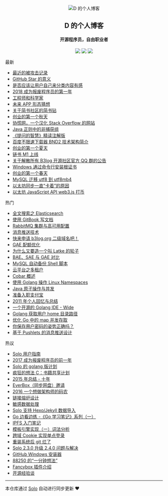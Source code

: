 <p align="center"><img alt="D 的个人博客" src="https://img.hacpai.com/avatar/1353745196354_1535379434567.png?imageView2/1/w/80/h/80/interlace/0/q/85"></p><h2 align="center">
D 的个人博客
</h2>

<h4 align="center">开源程序员，自由职业者</h4>
<p align="center"><a title="D 的个人博客" target="_blank" href="https://github.com/88250/solo-blog"><img src="https://img.shields.io/github/last-commit/88250/solo-blog.svg?style=flat-square"></a>
<a title="GitHub repo size in bytes" target="_blank" href="https://github/88250/solo-blog"><img src="https://img.shields.io/github/repo-size/88250/solo-blog.svg?style=flat-square"></a>
<a title="Solo Version" target="_blank" href="https://github.com/b3log/solo/releases"><img src="https://img.shields.io/badge/solo-3.3.0-f1e05a.svg?style=flat-square"></a>
</p>

最新

* [最近的被攻击记录](http://localhost/articles/2019/02/18/1550460506963.html)
* [GitHub Star 的意义](http://localhost/articles/2019/01/07/1546796187762.html)
* [是否应该让用户自己来分类内容有感](http://localhost/articles/2019/01/06/1546744077384.html)
* [2018 成为报废程序员的第一年](http://localhost/articles/2018/12/31/1546225387284.html)
* [工程师和科学家](http://localhost/articles/2018/12/23/1545535621318.html)
* [未来 APP 形态猜想](http://localhost/articles/2018/11/23/1542944133989.html)
* [关于简书社区的简书钻](http://localhost/articles/2018/11/09/1541729830770.html)
* [创业的第一个秋天](http://localhost/articles/2018/10/29/1540781279972.html)
* [协慌网，一个汉化 Stack Overflow 的网站](http://localhost/articles/2018/10/03/1538577113305.html)
* [Java 正则中的非捕获组](http://localhost/articles/2018/09/30/1538320113750.html)
* [《提问的智慧》精读注解版](http://localhost/articles/2018/09/08/1536377163156.html)
* [百度不限速下载器 BND2 技术架构简介](http://localhost/articles/2018/08/26/1535277215816.html)
* [创业的第一个夏天](http://localhost/articles/2018/07/26/1532590847178.html)
* [链书 M1 上线](http://localhost/articles/2018/06/21/1529545076617.html)
* [关于解散所有 B3log 开源社区官方 QQ 群的公告](http://localhost/articles/2018/05/17/1526517679116.html)
* [Windows 通过命令行安装根证书](http://localhost/articles/2018/05/03/1525333052172.html)
* [创业的第一个春天](http://localhost/articles/2018/04/20/1524191993505.html)
* [MySQL 迁移 utf8 到 utf8mb4](http://localhost/articles/2018/03/15/1521094110639.html)
* [以太坊同步一直“卡着”的原因](http://localhost/articles/2018/03/11/1520767628593.html)
* [以太坊 JavaScript API web3.js 打币](http://localhost/articles/2018/03/09/1520583695227.html)

热门

* [全文搜索之 Elasticsearch ](http://localhost/full-text-search-elasticsearch)
* [使用 GitBook 写文档](http://localhost/write-doc-via-gitbook)
* [RabbitMQ 集群与高可用配置](http://localhost/rabbitmq-clustering-ha)
* [消息推送技术](http://localhost/web-message-push)
* [快来申请 b3log.org 二级域名吧！](http://localhost/apply-b3log-domain.html)
* [GAE 配额优化](http://localhost/gae-quota-optimization)
* [为什么又要造一个叫 Latke 的轮子](http://localhost/why-latke-exists)
* [BAE、SAE 与 GAE 对比](http://localhost/bae-sae-gae)
* [MySQL 自动备份 Shell 脚本](http://localhost/backup-mysql-shell)
* [云平台之多租户](http://localhost/cloud-app-platform-multitenancy)
* [Cobar 概述](http://localhost/alibaba-cobar-survey)
* [使用 Golang 操作 Linux Namespaces](http://localhost/golang-linux-namespaces)
* [Java 原子操作与并发](http://localhost/java-atomic-conncurrent)
* [准备入职支付宝](http://localhost/articles/2011/05/03/1304392185486.html)
* [2011 年个人回忆与总结](http://localhost/programming-life-2011.html)
* [一个开源的 Golang IDE - Wide](http://localhost/hello-wide)
* [Golang 获取用户 home 目录路径](http://localhost/golang-get-user-home-dir)
* [优化 Go 中的 map 并发存取](http://localhost/optimizing-concurrent-map-access-in-go-chinese)
* [你保存用户密码的姿势正确吗？](http://localhost/secure-salted-password-hashing)
* [基于 Pushlets 的消息推送设计](http://localhost/server-push-based-on-pushlets)

热议

* [Solo 用户指南](http://localhost/articles/2017/04/23/1492881378588.html)
* [2017 成为报废程序员的前一年](http://localhost/articles/2017/12/31/1514687638181.html)
* [Solo 的 golang 版计划](http://localhost/articles/2017/09/11/1505113028471.html)
* [疯狂的想法 C：书籍共享计划](http://localhost/articles/2017/01/01/1483240295087.html)
* [2015 年总结 - 十年](http://localhost/articles/2016/01/30/1454085278317.html)
* [EverBox（同步网盘）邀请](http://localhost/everbox-invite.html)
* [2016 一个想做架构师的码农](http://localhost/articles/2016/12/30/1483027205828.html)
* [链接熔炉设计](http://localhost/articles/2016/09/07/1473238756829.html)
* [敏感数据处理](http://localhost/articles/2016/05/11/1462956775250.html)
* [Solo 支持 Hexo/Jekyll 数据导入](http://localhost/articles/2017/06/26/1498490209748.html)
* [Go 边看边练 -《Go 学习笔记》系列（一）](http://localhost/articles/2015/07/22/1437497122181.html)
* [IPFS 入门笔记](http://localhost/articles/2017/11/18/1511015097370.html)
* [模板引擎实现（一）词法分析](http://localhost/articles/2017/05/31/1496233258522.html)
* [跨域 Cookie 实现单点登录](http://localhost/sso-via-cross-domain-cookie)
* [重装系统后 git 烂了](http://localhost/articles/2018/02/24/1519471473213.html)
* [Solo 2.3.0 升级 2.4.0 问题与解决](http://localhost/articles/2017/10/18/1508292644879.html)
* [GitHub Windows 安装器](http://localhost/articles/2017/03/26/1490498197453.html)
* [88250 的“一分钟想法” ](http://localhost/articles/2009/12/09/1260370800000.html)
* [Fancybox 插件介绍](http://localhost/b3log-solo-041-fancybox-plugin)
* [开源经验谈](http://localhost/articles/2017/08/01/1501603146956.html)


---

本仓库通过 [Solo](https://github.com/b3log/solo) 自动进行同步更新 ❤️ 